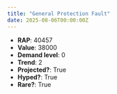 ```yaml
---
title: "General Protection Fault"
date: 2025-08-06T00:00:00Z
---
```

- **RAP**: 40457
- **Value**: 38000
- **Demand level**: 0
- **Trend**: 2
- **Projected?**: True
- **Hyped?**: True
- **Rare?**: True
